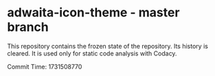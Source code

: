 # adwaita-icon-theme - master branch

This repository contains the frozen state of the repository.
Its history is cleared. It is used only for static code
analysis with Codacy.

Commit Time: 1731508770